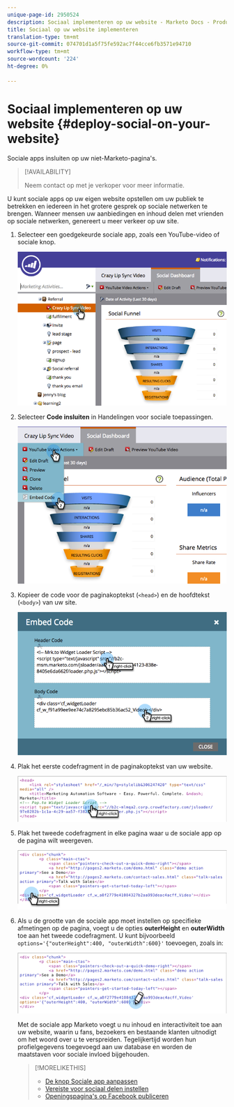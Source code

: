 ```yaml
---
unique-page-id: 2950524
description: Sociaal implementeren op uw website - Marketo Docs - Productdocumentatie
title: Sociaal op uw website implementeren
translation-type: tm+mt
source-git-commit: 074701d1a5f75fe592ac7f44cce6fb3571e94710
workflow-type: tm+mt
source-wordcount: '224'
ht-degree: 0%

---
```



# Sociaal implementeren op uw website {#deploy-social-on-your-website}

Sociale apps insluiten op uw niet-Marketo-pagina&#39;s.

>[!AVAILABILITY]
>
>Neem contact op met je verkoper voor meer informatie.

U kunt sociale apps op uw eigen website opstellen om uw publiek te betrekken en iedereen in het grotere gesprek op sociale netwerken te brengen. Wanneer mensen uw aanbiedingen en inhoud delen met vrienden op sociale netwerken, genereert u meer verkeer op uw site.

1. Selecteer een goedgekeurde sociale app, zoals een YouTube-video of sociale knop.

   ![](assets/image2015-5-12-11-3a43-3a24.png)

1. Selecteer **Code insluiten** in Handelingen voor sociale toepassingen.

   ![](assets/image2015-5-12-12-3a59-3a46.png)

1. Kopieer de code voor de paginakoptekst (`<head>`) en de hoofdtekst (`<body>`) van uw site.

   ![](assets/image2015-5-12-13-3a3-3a34.png)

1. Plak het eerste codefragment in de paginakoptekst van uw website.

   ![](assets/socialonsite-embedhead.png)

1. Plak het tweede codefragment in elke pagina waar u de sociale app op de pagina wilt weergeven.

   ![](assets/socialonsite-embedwidget.png)

1. Als u de grootte van de sociale app moet instellen op specifieke afmetingen op de pagina, voegt u de opties **outerHeight** en **outerWidth** toe aan het tweede codefragment. U kunt bijvoorbeeld `options='{"outerHeight":400, "outerWidth":600}'` toevoegen, zoals in:

   ![](assets/socialonsite-resizewidget2.png)

   Met de sociale app Marketo voegt u nu inhoud en interactiviteit toe aan uw website, waarin u fans, bezoekers en bestaande klanten uitnodigt om het woord over u te verspreiden. Tegelijkertijd worden hun profielgegevens toegevoegd aan uw database en worden de maatstaven voor sociale invloed bijgehouden.

   >[!MORELIKETHIS]
   >
   >* [De knop Sociale app aanpassen](/help/marketo/product-docs/demand-generation/social/configuring-social-actions/customize-social-app-button.md)
   >* [Vereiste voor sociaal delen instellen](/help/marketo/product-docs/demand-generation/social/social-functions/set-social-share-requirement.md)
   >* [Openingspagina&#39;s op Facebook publiceren](/help/marketo/product-docs/demand-generation/facebook/publish-landing-pages-to-facebook.md)

